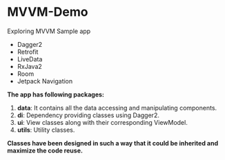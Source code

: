 # MVVM-Demo
Exploring MVVM Sample app 
- Dagger2 
- Retrofit
- LiveData
- RxJava2
- Room
- Jetpack Navigation

**The app has following packages:**
1. **data**: It contains all the data accessing and manipulating components.
2. **di**: Dependency providing classes using Dagger2.
3. **ui**: View classes along with their corresponding ViewModel.
4. **utils**: Utility classes.

**Classes have been designed in such a way that it could be inherited and maximize the code reuse.**


